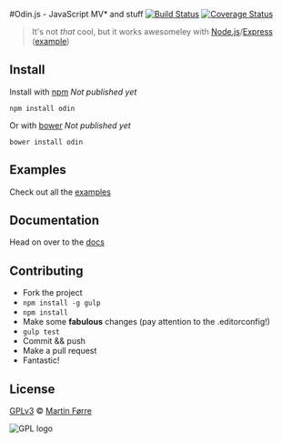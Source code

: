 #Odin.js - JavaScript MV* and stuff 
[![Build Status](https://travis-ci.org/MartinForre/odin.png?branch=master)](https://travis-ci.org/MartinForre/odin) [![Coverage Status](https://coveralls.io/repos/anderslm/odin/badge.png?branch=master)](https://coveralls.io/r/anderslm/odin?branch=master)
> It's not _that_ cool, but it works awesomeley with [Node.js](http://nodejs.org/)/[Express](http://expressjs.com/) ([example](https://github.com/martinforre/odin/examples/express))

## Install

Install with [npm](https://npmjs.org/package/odin) _Not published yet_

```
npm install odin
```

Or with [bower](http://bower.io/) _Not published yet_

```
bower install odin
```

## Examples
Check out all the [examples](https://github.com/martinforre/odin/examples)

## Documentation
Head on over to the [docs](http://martinforre.github.io/odin/docs)

## Contributing
- Fork the project
- `npm install -g gulp`
- `npm install`
- Make some **fabulous** changes (pay attention to the .editorconfig!)
- `gulp test`
- Commit && push
- Make a pull request
- Fantastic!

## License
[GPLv3](http://www.gnu.org/licenses/gpl-3.0.txt) © [Martin Førre](https://github.com/martinforre)

![GPL logo](http://www.gnu.org/graphics/gplv3-88x31.png "GPL logo")
